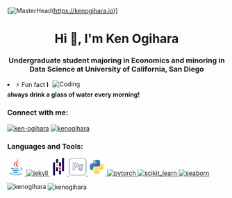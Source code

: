 [![MasterHead](https://www.google.com/url?sa=i&url=https%3A%2F%2Fwww.tumblr.com%2Fvalenberg%2F142420848259%2Fanimated-banner-artwork-for-the-great-rolly&psig=AOvVaw2HYRuk_qPoLBTntTnfuHp4&ust=1719351267061000&source=images&cd=vfe&opi=89978449&ved=0CBAQjRxqFwoTCPilkN-Y9YYDFQAAAAAdAAAAABAQ)(https://kenogihara.io)]

<h1 align="center">Hi 👋, I'm Ken Ogihara</h1>
<h3 align="center">Undergraduate student majoring in Economics and minoring in Data Science at University of California, San Diego</h3>
<img align = "right" alt = "Coding" width = "400" src = "https://camo.githubusercontent.com/7de37139d0b4c1ce40865e799b446c0e963a3dd8fb68d239707237c40604fa3d/68747470733a2f2f63646e2e6472696262626c652e636f6d2f75736572732f3733303730332f73637265656e73686f74732f363538313234332f6176656e746f2e676966"
- 💬 Ask me about **python, pandas, machine learning,**

- ⚡ Fun fact **I always drink a glass of water every morning!**

<h3 align="left">Connect with me:</h3>
<p align="left">
<a href="https://linkedin.com/in/ken-ogihara" target="blank"><img align="center" src="https://raw.githubusercontent.com/rahuldkjain/github-profile-readme-generator/master/src/images/icons/Social/linked-in-alt.svg" alt="ken-ogihara" height="30" width="40" /></a>
<a href="https://instagram.com/kenogihara" target="blank"><img align="center" src="https://raw.githubusercontent.com/rahuldkjain/github-profile-readme-generator/master/src/images/icons/Social/instagram.svg" alt="kenogihara" height="30" width="40" /></a>
</p>

<h3 align="left">Languages and Tools:</h3>
<p align="left"> <a href="https://www.java.com" target="_blank" rel="noreferrer"> <img src="https://raw.githubusercontent.com/devicons/devicon/master/icons/java/java-original.svg" alt="java" width="40" height="40"/> </a> <a href="https://jekyllrb.com/" target="_blank" rel="noreferrer"> <img src="https://www.vectorlogo.zone/logos/jekyllrb/jekyllrb-icon.svg" alt="jekyll" width="40" height="40"/> </a> <a href="https://pandas.pydata.org/" target="_blank" rel="noreferrer"> <img src="https://raw.githubusercontent.com/devicons/devicon/2ae2a900d2f041da66e950e4d48052658d850630/icons/pandas/pandas-original.svg" alt="pandas" width="40" height="40"/> </a> <a href="https://www.photoshop.com/en" target="_blank" rel="noreferrer"> <img src="https://raw.githubusercontent.com/devicons/devicon/master/icons/photoshop/photoshop-line.svg" alt="photoshop" width="40" height="40"/> </a> <a href="https://www.python.org" target="_blank" rel="noreferrer"> <img src="https://raw.githubusercontent.com/devicons/devicon/master/icons/python/python-original.svg" alt="python" width="40" height="40"/> </a> <a href="https://pytorch.org/" target="_blank" rel="noreferrer"> <img src="https://www.vectorlogo.zone/logos/pytorch/pytorch-icon.svg" alt="pytorch" width="40" height="40"/> </a> <a href="https://scikit-learn.org/" target="_blank" rel="noreferrer"> <img src="https://upload.wikimedia.org/wikipedia/commons/0/05/Scikit_learn_logo_small.svg" alt="scikit_learn" width="40" height="40"/> </a> <a href="https://seaborn.pydata.org/" target="_blank" rel="noreferrer"> <img src="https://seaborn.pydata.org/_images/logo-mark-lightbg.svg" alt="seaborn" width="40" height="40"/> </a> </p>

<p><img align="left" src="https://github-readme-stats.vercel.app/api/top-langs?username=kenogihara&show_icons=true&locale=en&layout=compact" alt="kenogihara" /></p>

<p>&nbsp;<img align="center" src="https://github-readme-stats.vercel.app/api?username=kenogihara&show_icons=true&locale=en" alt="kenogihara" /></p>
